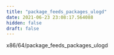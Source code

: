 ```yaml
---
title: "package_feeds_packages_ulogd"
date: 2021-06-23 23:08:17.564088
hidden: false
draft: false
---
```


x86/64/package_feeds_packages_ulogd

